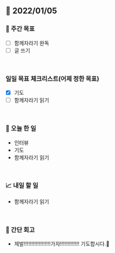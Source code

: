 ## 📅 2022/01/05


### 👏 주간 목표

- [ ] 함께자라기 완독
- [ ] 글 쓰기

<br/>

### 일일 목표 체크리스트(어제 정한 목표)

- [x] 기도
- [ ] 함께자라기 읽기

<br/>

### 💯 오늘 한 일

- 인터뷰
- 기도
- 함께자라기 읽기

<br/>

### 📈 내일 할 일

- 함께자라기 읽기

<br/>

### 🤔 간단 회고

- 제발!!!!!!!!!!!!!!!!!!가자!!!!!!!!!!!!! 기도합시다.🙏








